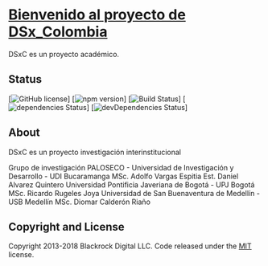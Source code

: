# [Bienvenido al proyecto de DSx_Colombia](http://dsxc.ga)

DSxC es un proyecto académico.

## Status

[![GitHub license](https://img.shields.io/badge/license-MIT-blue.svg)]
[![npm version](https://img.shields.io/npm/v/startbootstrap-new-age.svg)]
[![Build Status](https://travis-ci.org/BlackrockDigital/startbootstrap-new-age.svg?branch=master)]
[![dependencies Status](https://david-dm.org/BlackrockDigital/startbootstrap-new-age/status.svg)]
[![devDependencies Status](https://david-dm.org/BlackrockDigital/startbootstrap-new-age/dev-status.svg)]

## About

DSxC es un proyecto investigación interinstitucional

Grupo de investigación PALOSECO - Universidad de Investigación y Desarrollo - UDI Bucaramanga
  MSc. Adolfo Vargas Espitia
  Est. Daniel Alvarez Quintero
Universidad Pontificia Javeriana de Bogotá - UPJ Bogotá
  MSc. Ricardo Rugeles Joya
Universidad de San Buenaventura de Medellín - USB Medellín
  MSc. Diomar Calderón Riaño

## Copyright and License

Copyright 2013-2018 Blackrock Digital LLC. Code released under the [MIT](https://github.com/BlackrockDigital/startbootstrap-new-age/blob/gh-pages/LICENSE) license.

